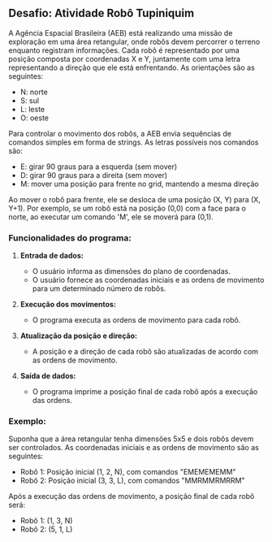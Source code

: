 ## Desafio: Atividade Robô Tupiniquim

A Agência Espacial Brasileira (AEB) está realizando uma missão de exploração em uma área retangular, onde robôs devem percorrer o terreno enquanto registram informações. Cada robô é representado por uma posição composta por coordenadas X e Y, juntamente com uma letra representando a direção que ele está enfrentando. As orientações são as seguintes: 

- N: norte
- S: sul
- L: leste
- O: oeste

Para controlar o movimento dos robôs, a AEB envia sequências de comandos simples em forma de strings. As letras possíveis nos comandos são:

- E: girar 90 graus para a esquerda (sem mover)
- D: girar 90 graus para a direita (sem mover)
- M: mover uma posição para frente no grid, mantendo a mesma direção

Ao mover o robô para frente, ele se desloca de uma posição (X, Y) para (X, Y+1). Por exemplo, se um robô está na posição (0,0) com a face para o norte, ao executar um comando 'M', ele se moverá para (0,1).

### Funcionalidades do programa:

1. **Entrada de dados:**
    - O usuário informa as dimensões do plano de coordenadas.
    - O usuário fornece as coordenadas iniciais e as ordens de movimento para um determinado número de robôs.

2. **Execução dos movimentos:**
    - O programa executa as ordens de movimento para cada robô.

3. **Atualização da posição e direção:**
    - A posição e a direção de cada robô são atualizadas de acordo com as ordens de movimento.

4. **Saída de dados:**
    - O programa imprime a posição final de cada robô após a execução das ordens.

### Exemplo:

Suponha que a área retangular tenha dimensões 5x5 e dois robôs devem ser controlados. As coordenadas iniciais e as ordens de movimento são as seguintes:

- Robô 1: Posição inicial (1, 2, N), com comandos "EMEMEMEMM"
- Robô 2: Posição inicial (3, 3, L), com comandos "MMRMMRMRRM"

Após a execução das ordens de movimento, a posição final de cada robô será:

- Robô 1: (1, 3, N)
- Robô 2: (5, 1, L)

